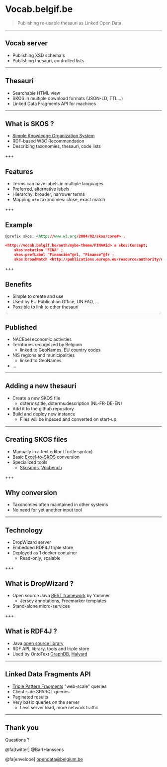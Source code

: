 # Vocab.belgif.be


> Publishing re-usable thesauri as Linked Open Data

---

## Vocab server

- Publishing XSD schema's
- Publishing thesauri, controlled lists

---

## Thesauri

- Searchable HTML view
- SKOS in multiple download formats (JSON-LD, TTL...)
- Linked Data Fragments API for machines

---

## What is SKOS ?

- [Simple Knowledge Organization System](https://www.w3.org/2004/02/skos/)
- RDF-based W3C Recommendation
- Describing taxonomies, thesauri, code lists

+++

## Features

- Terms can have labels in multiple languages
- Preferred, alternative labels
- Hierarchy: broader, narrower terms
- Mapping =/= taxonomies: close, exact match

+++

## Example

```xml
@prefix skos: <http://www.w3.org/2004/02/skos/core#> .

<http://vocab.belgif.be/auth/mybe-theme/FINA#id> a skos:Concept;
    skos:notation "FINA" ;
    skos:prefLabel "Financiën"@nl, "Finance"@fr ;
    skos:broadMatch <http://publications.europa.eu/resource/authority/data-theme/ECON> .

```

+++

## Benefits

- Simple to create and use
- Used by EU Publication Office, UN FAO, ...
- Possible to link to other thesauri

---

## Published

- NACEbel economic activities
- Territories recognized by Belgium
   - linked to GeoNames, EU country codes
- NIS regions and municipalities
  - linked to GeoNames
- ...

---

## Adding a new thesauri

- Create a new SKOS file
  - dcterms:title, dcterms:description (NL-FR-DE-EN)
- Add it to the github repository
- Build and deploy new instance
  - Files will be indexed and converted on start-up

---

## Creating SKOS files

- Manually in a text editor (Turtle syntax)
- Basic [Excel-to-SKOS](https://github.com/Fedict/lod-skosifier) conversion
- Specialized tools
  - [Skosmos](http://skosmos.org/), [Vocbench](http://vocbench.uniroma2.it/)

+++

## Why conversion

- Taxonomies often maintained in other systems
- No need for yet another input tool

---

## Technology

- DropWizard server
- Embedded RDF4J triple store
- Deployed as 1 docker container
  - Read-only, scalable

+++

## What is DropWizard ?

- Open source Java [REST framework](http://www.dropwizard.io) by Yammer
  - Jersey annotations, Freemarker templates
- Stand-alone micro-services

+++

## What is RDF4J ?

- Java [open source library](http://rdf4j.org/)
- RDF API, library, tools and triple store
- Used by OntoText [GraphDB](https://ontotext.com/products/graphdb/), 
[Halyard](https://github.com/Merck/Halyard)

---

## Linked Data Fragments API

- [Triple Pattern Fragments](http://linkeddatafragments.org/) "web-scale" queries
- Client-side SPARQL queries
- Paginated results
- Very basic queries on the server
  - Less server load, more network traffic

---

## Thank you

Questions ? 

@fa[twitter] @BartHanssens

@fa[envelope] [opendata@belgium.be](mailto:opendata@belgium.be)